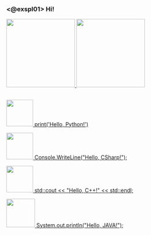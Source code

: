 ### <@exspl01> Hi!

<div>
  <a href="https://">
    <img height="180em" src="https://github-readme-stats.vercel.app/api?username=ex007r&show_icons=true&theme=dark&include_all_commits=true&count_private=true"/>
    <img height="180em" src="https://github-readme-stats.vercel.app/api/top-langs/?username=ex007r&layout=compact&langs_count=16&theme=dark"/>
</div>

##

 <div>
   <p>
   <img height="70em" src="https://cdn.jsdelivr.net/gh/devicons/devicon/icons/python/python-original.svg" /> print('Hello, Python!')
   </p>
   <p>
   <img height="70em" src="https://cdn.jsdelivr.net/gh/devicons/devicon/icons/csharp/csharp-original.svg" /> Console.WriteLine("Hello, CSharp!");
   </p>
   <p>
   <img height="70em" src="https://cdn.jsdelivr.net/gh/devicons/devicon/icons/cplusplus/cplusplus-original.svg" /> std::cout << "Hello, C++!" << std::endl;
   </p>
   <p>
   <img height="75em" src="https://cdn.jsdelivr.net/gh/devicons/devicon/icons/java/java-original.svg" /> System.out.println("Hello, JAVA!");
   </p>
 </div>
